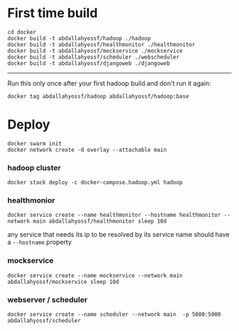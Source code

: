 # First time build
    cd docker
    docker build -t abdallahyossf/hadoop ./hadoop
    docker build -t abdallahyossf/healthmonitor ./healthmonitor
    docker build -t abdallahyossf/mockservice ./mockservice
    docker build -t abdallahyossf/scheduler ./webscheduler
    docker build -t abdallahyossf/djangoweb ./djangoweb
---
  Run this only once after your first hadoop build and don't run it again:

    docker tag abdallahyossf/hadoop abdallahyossf/hadoop:base

# Deploy
    docker swarm init
    docker network create -d overlay --attachable main

### hadoop cluster
    docker stack deploy -c docker-compose.hadoop.yml hadoop

### healthmonior
    docker service create --name healthmonitor --hostname healthmonitor --network main abdallahyossf/healthmonitor sleep 10d

  any service that needs its ip to be resolved by its service name should have a `--hostname` property

### mockservice
    docker service create --name mockservice --network main abdallahyossf/mockservice sleep 10d


### webserver / scheduler
    docker service create --name scheduler --network main  -p 5000:5000 abdallahyossf/scheduler

